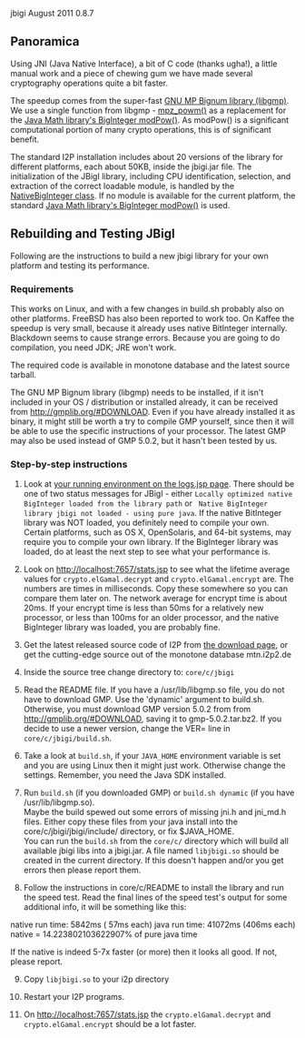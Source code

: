  jbigi August 2011 0.8.7 

## Panoramica

Using JNI (Java Native Interface), a bit of C code (thanks ugha!), a
little manual work and a piece of chewing gum we have made several
cryptography operations quite a bit faster.

The speedup comes from the super-fast [GNU MP Bignum library
(libgmp)](). We use a single function from
libgmp - [mpz_powm()]() as a replacement for the
[Java Math library\'s BigInteger modPow()](). As
modPow() is a significant computational portion of many crypto
operations, this is of significant benefit.

The standard I2P installation includes about 20 versions of the library
for different platforms, each about 50KB, inside the jbigi.jar file. The
initialization of the JBigI library, including CPU identification,
selection, and extraction of the correct loadable module, is handled by
the [NativeBigInteger class](). If no
module is available for the current platform, the standard [Java Math
library\'s BigInteger modPow()]() is used.

## Rebuilding and Testing JBigI

Following are the instructions to build a new jbigi library for your own
platform and testing its performance.

### Requirements

This works on Linux, and with a few changes in build.sh probably also on
other platforms. FreeBSD has also been reported to work too. On Kaffee
the speedup is very small, because it already uses native BitInteger
internally. Blackdown seems to cause strange errors. Because you are
going to do compilation, you need JDK; JRE won\'t work.

The required code is available in monotone database and the latest
source tarball.

The GNU MP Bignum library (libgmp) needs to be installed, if it isn\'t
included in your OS / distribution or installed already, it can be
received from <http://gmplib.org/#DOWNLOAD>. Even if you have already
installed it as binary, it might still be worth a try to compile GMP
yourself, since then it will be able to use the specific instructions of
your processor. The latest GMP may also be used instead of GMP 5.0.2,
but it hasn\'t been tested by us.

### Step-by-step instructions

1. Look at [your running environment on the logs.jsp
 page](http://localhost:7657/logs.jsp). There should be one of two
 status messages for JBigI - either
 ` Locally optimized native BigInteger loaded from the library path `
 or ` Native BigInteger library jbigi not loaded - using pure java`.
 If the native BitInteger library was NOT loaded, you definitely need
 to compile your own. Certain platforms, such as OS X, OpenSolaris,
 and 64-bit systems, may require you to compile your own library. If
 the BigInteger library was loaded, do at least the next step to see
 what your performance is.

2. Look on <http://localhost:7657/stats.jsp> to see what the lifetime
 average values for `crypto.elGamal.decrypt` and
 `crypto.elGamal.encrypt` are. The numbers are times in milliseconds.
 Copy these somewhere so you can compare them later on. The network
 average for encrypt time is about 20ms. If your encrypt time is less
 than 50ms for a relatively new processor, or less than 100ms for an
 older processor, and the native BigInteger library was loaded, you
 are probably fine.

3. Get the latest released source code of I2P from [the download
 page](), or get the cutting-edge source
 out of the monotone database mtn.i2p2.de

4. Inside the source tree change directory to: `core/c/jbigi`

5. Read the README file. If you have a /usr/lib/libgmp.so file, you do
 not have to download GMP. Use the \'dynamic\' argument to build.sh.
 Otherwise, you must download GMP version 5.0.2 from from
 <http://gmplib.org/#DOWNLOAD>, saving it to gmp-5.0.2.tar.bz2. If
 you decide to use a newer version, change the VER= line in
 `core/c/jbigi/build.sh`.

6. Take a look at `build.sh`, if your `JAVA_HOME` environment variable
 is set and you are using Linux then it might just work. Otherwise
 change the settings. Remember, you need the Java SDK installed.

7. Run `build.sh` (if you downloaded GMP) or `build.sh dynamic` (if you
 have /usr/lib/libgmp.so).\
 Maybe the build spewed out some errors of missing jni.h and jni_md.h
 files. Either copy these files from your java install into the
 core/c/jbigi/jbigi/include/ directory, or fix \$JAVA_HOME.\
 You can run the `build.sh` from the `core/c/` directory which will
 build all available jbigi libs into a jbigi.jar. A file named
 `libjbigi.so` should be created in the current directory. If this
 doesn\'t happen and/or you get errors then please report them.

8. Follow the instructions in core/c/README to install the library and
 run the speed test. Read the final lines of the speed test\'s output
 for some additional info, it will be something like this:

 native run time: 5842ms ( 57ms each)
 java run time: 41072ms (406ms each)
 native = 14.223802103622907% of pure java time

 If the native is indeed 5-7x faster (or more) then it looks all
 good. If not, please report.

9. Copy `libjbigi.so` to your i2p directory

10. Restart your I2P programs.

11. On <http://localhost:7657/stats.jsp> the `crypto.elGamal.decrypt`
 and `crypto.elGamal.encrypt` should be a lot faster.



